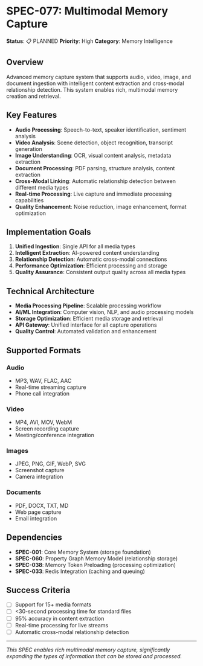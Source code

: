 # SPEC-077: Multimodal Memory Capture

**Status**: 📋 PLANNED
**Priority**: High
**Category**: Memory Intelligence

## Overview

Advanced memory capture system that supports audio, video, image, and document ingestion with intelligent content extraction and cross-modal relationship detection. This system enables rich, multimodal memory creation and retrieval.

## Key Features

- **Audio Processing**: Speech-to-text, speaker identification, sentiment analysis
- **Video Analysis**: Scene detection, object recognition, transcript generation
- **Image Understanding**: OCR, visual content analysis, metadata extraction
- **Document Processing**: PDF parsing, structure analysis, content extraction
- **Cross-Modal Linking**: Automatic relationship detection between different media types
- **Real-time Processing**: Live capture and immediate processing capabilities
- **Quality Enhancement**: Noise reduction, image enhancement, format optimization

## Implementation Goals

1. **Unified Ingestion**: Single API for all media types
2. **Intelligent Extraction**: AI-powered content understanding
3. **Relationship Detection**: Automatic cross-modal connections
4. **Performance Optimization**: Efficient processing and storage
5. **Quality Assurance**: Consistent output quality across all media types

## Technical Architecture

- **Media Processing Pipeline**: Scalable processing workflow
- **AI/ML Integration**: Computer vision, NLP, and audio processing models
- **Storage Optimization**: Efficient media storage and retrieval
- **API Gateway**: Unified interface for all capture operations
- **Quality Control**: Automated validation and enhancement

## Supported Formats

### Audio
- MP3, WAV, FLAC, AAC
- Real-time streaming capture
- Phone call integration

### Video
- MP4, AVI, MOV, WebM
- Screen recording capture
- Meeting/conference integration

### Images
- JPEG, PNG, GIF, WebP, SVG
- Screenshot capture
- Camera integration

### Documents
- PDF, DOCX, TXT, MD
- Web page capture
- Email integration

## Dependencies

- **SPEC-001**: Core Memory System (storage foundation)
- **SPEC-060**: Property Graph Memory Model (relationship storage)
- **SPEC-038**: Memory Token Preloading (processing optimization)
- **SPEC-033**: Redis Integration (caching and queuing)

## Success Criteria

- [ ] Support for 15+ media formats
- [ ] <30-second processing time for standard files
- [ ] 95% accuracy in content extraction
- [ ] Real-time processing for live streams
- [ ] Automatic cross-modal relationship detection

---

*This SPEC enables rich multimodal memory capture, significantly expanding the types of information that can be stored and processed.*
